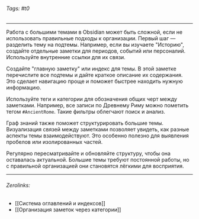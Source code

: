 ###### Tags:  #t0
___
Работа с большими темами в Obsidian может быть сложной, если не использовать правильные подходы к организации. Первый шаг — разделить тему на подтемы. Например, если вы изучаете "Историю", создайте отдельные заметки для периодов, событий или персоналий. Используйте внутренние ссылки для их связи.

Создайте "главную заметку" или индекс для темы. В этой заметке перечислите все подтемы и дайте краткое описание их содержания. Это сделает навигацию проще и поможет быстрее находить нужную информацию.

Используйте теги и категории для обозначения общих черт между заметками. Например, все записи по Древнему Риму можно пометить тегом `#AncientRome`. Такие фильтры облегчают поиск и анализ.

Граф знаний также поможет структурировать большие темы. Визуализация связей между заметками позволяет увидеть, как разные аспекты темы взаимодействуют. Это особенно полезно для выявления пробелов или изолированных частей.

Регулярно пересматривайте и обновляйте структуру, чтобы она оставалась актуальной. Большие темы требуют постоянной работы, но с правильной организацией они становятся лёгкими для восприятия.
___
###### Zerolinks: 
- [[Система оглавлений и индексов]]
- [[Организация заметок через категории]]